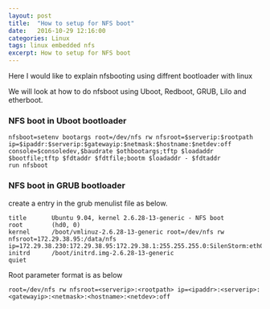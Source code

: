 ```yaml
---
layout: post
title:  "How to setup for NFS boot"
date:   2016-10-29 12:16:00
categories: Linux
tags: linux embedded nfs
excerpt: How to setup for NFS boot
---
```


Here I would like to explain nfsbooting using diffrent bootloader with linux

We will look at how to do nfsboot using Uboot, Redboot, GRUB, Lilo and etherboot.

### NFS boot in Uboot bootloader

```
nfsboot=setenv bootargs root=/dev/nfs rw nfsroot=$serverip:$rootpath ip=$ipaddr:$serverip:$gatewayip:$netmask:$hostname:$netdev:off console=$consoledev,$baudrate $othbootargs;tftp $loadaddr $bootfile;tftp $fdtaddr $fdtfile;bootm $loadaddr - $fdtaddr
run nfsboot
```

### NFS boot in GRUB bootloader

create a entry in the grub menulist file as below.

```
title		Ubuntu 9.04, kernel 2.6.28-13-generic - NFS boot
root		(hd0, 0)
kernel		/boot/vmlinuz-2.6.28-13-generic root=/dev/nfs rw nfsroot=172.29.38.95:/data/nfs ip=172.29.38.230:172.29.38.95:172.29.38.1:255.255.255.0:SilenStorm:eth0:off
initrd		/boot/initrd.img-2.6.28-13-generic
quiet
```

Root parameter format is as below

```
root=/dev/nfs rw nfsroot=<serverip>:<rootpath> ip=<ipaddr>:<serverip>:<gatewayip>:<netmask>:<hostname>:<netdev>:off
```
